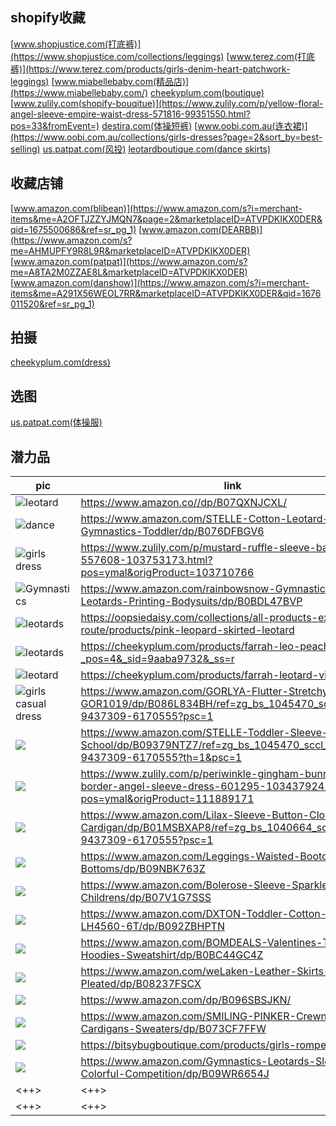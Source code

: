 ## shopify收藏

[www.shopjustice.com(打底裤)](https://www.shopjustice.com/collections/leggings)
[www.terez.com(打底裤)](https://www.terez.com/products/girls-denim-heart-patchwork-leggings)
[www.miabellebaby.com(精品店)](https://www.miabellebaby.com/)
[cheekyplum.com(boutique)](https://cheekyplum.com/collections/girls-boutique-dresses)
[www.zulily.com(shopify-bouqitue)](https://www.zulily.com/p/yellow-floral-angel-sleeve-empire-waist-dress-571816-99351550.html?pos=33&fromEvent=)
[destira.com(体操短裤)](https://destira.com/collections/leotard?page=2#collection-root)
[www.oobi.com.au(连衣裙)](https://www.oobi.com.au/collections/girls-dresses?page=2&sort_by=best-selling)
[us.patpat.com(风投)](https://us.patpat.com/)
[leotardboutique.com(dance skirts)](https://leotardboutique.com/collections/dance-skirts-for-girls)



## 收藏店铺
[www.amazon.com(blibean)](https://www.amazon.com/s?i=merchant-items&me=A2OFTJZZYJMQN7&page=2&marketplaceID=ATVPDKIKX0DER&qid=1675500686&ref=sr_pg_1)
[www.amazon.com(DEARBB)](https://www.amazon.com/s?me=AHMUPFY9R8L9R&marketplaceID=ATVPDKIKX0DER)
[www.amazon.com(patpat)](https://www.amazon.com/s?me=A8TA2M0ZZAE8L&marketplaceID=ATVPDKIKX0DER)
[www.amazon.com(danshow)](https://www.amazon.com/s?i=merchant-items&me=A291X56WEOL7RR&marketplaceID=ATVPDKIKX0DER&qid=1676011520&ref=sr_pg_1)

## 拍摄
[cheekyplum.com(dress)](https://cheekyplum.com/products/penelope-knit-dress-lilac-gingham)


## 选图
[us.patpat.com(体操服)](https://us.patpat.com/zh/product/2Pcs-Kid-Girl-Unicorn-Stripe-Print-Sleeveless-Onepiece-Swimsuit-with-Rainbow-Polka-Dots-Print-Mesh-Cover-Up-560562.html)


## 潜力品
| pic                                                                                    | link                                                                                                                                   |
|----------------------------------------------------------------------------------------|----------------------------------------------------------------------------------------------------------------------------------------|
| ![leotard](https://gitss.oss-cn-shenzhen.aliyuncs.com/md/1675157738305.png)            | https://www.amazon.co//dp/B07QXNJCXL/                                                                                                  |
| ![dance](https://gitss.oss-cn-shenzhen.aliyuncs.com/md/1675157900589.png)              | https://www.amazon.com/STELLE-Cotton-Leotard-Gymnastics-Toddler/dp/B076DFBGV6                                                          |
| ![girls dress](https://gitss.oss-cn-shenzhen.aliyuncs.com/md/1675316170661.png)        | https://www.zulily.com/p/mustard-ruffle-sleeve-babydoll-top-557608-103753173.html?pos=ymal&origProduct=103710766                       |
| ![Gymnastics](https://gitss.oss-cn-shenzhen.aliyuncs.com/md/1675746783148.png)         | https://www.amazon.com/rainbowsnow-Gymnastics-Leotards-Printing-Bodysuits/dp/B0BDL47BVP                                                |
| ![leotards](https://gitss.oss-cn-shenzhen.aliyuncs.com/md/1675759555338.png)           | https://oopsiedaisy.com/collections/all-products-excluding-route/products/pink-leopard-skirted-leotard                                 |
| ![leotards](https://gitss.oss-cn-shenzhen.aliyuncs.com/md/1675751061057.png)           | https://cheekyplum.com/products/farrah-leo-peachy-keen?_pos=4&_sid=9aaba9732&_ss=r                                                     |
| ![leotard](https://gitss.oss-cn-shenzhen.aliyuncs.com/md/1675751394659.png)            | https://cheekyplum.com/products/farrah-leotard-violet-breeze                                                                           |
| ![girls casual dress](https://gitss.oss-cn-shenzhen.aliyuncs.com/md/1675930205852.png) | https://www.amazon.com/GORLYA-Flutter-Stretchy-Pockets-GOR1019/dp/B086L834BH/ref=zg_bs_1045470_sccl_21/143-9437309-6170555?psc=1       |
| ![](https://gitss.oss-cn-shenzhen.aliyuncs.com/md/1675930564336.png)                   | https://www.amazon.com/STELLE-Toddler-Sleeve-Casual-School/dp/B09379NTZ7/ref=zg_bs_1045470_sccl_32/143-9437309-6170555?th=1&psc=1      |
| ![](https://gitss.oss-cn-shenzhen.aliyuncs.com/md/1675931436255.png)                   | https://www.zulily.com/p/periwinkle-gingham-bunny-daisy-border-angel-sleeve-dress-601295-103437924.html?pos=ymal&origProduct=111889171 |
| ![](https://gitss.oss-cn-shenzhen.aliyuncs.com/md/1675995524238.png)                   | https://www.amazon.com/Lilax-Sleeve-Button-Closure-Cardigan/dp/B01MSBXAP8/ref=zg_bs_1040664_sccl_6/143-9437309-6170555?psc=1           |
| ![](https://gitss.oss-cn-shenzhen.aliyuncs.com/md/1675996089184.png)                   | https://www.amazon.com/Leggings-Waisted-Bootcut-Length-Bottoms/dp/B09NBK763Z                                                           |
| ![](https://gitss.oss-cn-shenzhen.aliyuncs.com/md/1675996652188.png)                   | https://www.amazon.com/Bolerose-Sleeve-Sparkle-Cardigan-Childrens/dp/B07V1G7SSS                                                        |
| ![](https://gitss.oss-cn-shenzhen.aliyuncs.com/md/1675998195865.png)                   | https://www.amazon.com/DXTON-Toddler-Cotton-Dresses-LH4560-6T/dp/B092ZBHPTN                                                            |
| ![](https://gitss.oss-cn-shenzhen.aliyuncs.com/md/1675998610954.png)                   | https://www.amazon.com/BOMDEALS-Valentines-Toddler-Hoodies-Sweatshirt/dp/B0BC44GC4Z                                                    |
| ![](https://gitss.oss-cn-shenzhen.aliyuncs.com/md/1675999052101.png)                   | https://www.amazon.com/weLaken-Leather-Skirts-Outfits-Pleated/dp/B08237FSCX                                                            |
| ![](https://gitss.oss-cn-shenzhen.aliyuncs.com/md/1675999194690.png)                   | https://www.amazon.com/dp/B096SBSJKN/                                                                                                  |
| ![](https://gitss.oss-cn-shenzhen.aliyuncs.com/md/1676001128797.png)                   | https://www.amazon.com/SMILING-PINKER-Crewneck-Cardigans-Sweaters/dp/B073CF7FFW                                                        |
| ![](https://gitss.oss-cn-shenzhen.aliyuncs.com/md/1676014689903.png)                   | https://bitsybugboutique.com/products/girls-romper-jumpsuit                                                                            |
| ![](https://gitss.oss-cn-shenzhen.aliyuncs.com/md/1676082755759.png)                   | https://www.amazon.com/Gymnastics-Leotards-Sleeveless-Colorful-Competition/dp/B09WR6654J                                               |
| <++>                                                                                   | <++>                                                                                                                                   |
| <++>                                                                                   | <++>                                                                                                                                   |

